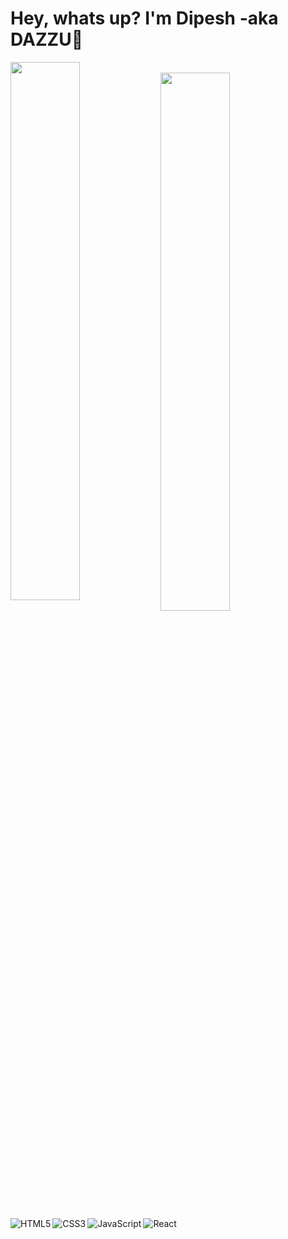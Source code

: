 # Hey, whats up? I'm Dipesh -aka DAZZU👋 

<img align="left" width="47%" src="https://github-readme-stats.vercel.app/api?username=superdazzux&show_icons=true&theme=dark" />
<br>
<img align="left" width="47%" src="https://github-readme-stats.vercel.app/api/top-langs/?username=superdazzux&layout=compact" />

<img align="left" alt="HTML5" src="https://img.shields.io/badge/html5-%23E34F26.svg?style=for-the-badge&logo=html5&logoColor=white" />

<img align="left" alt="CSS3" src="https://img.shields.io/badge/css3-%231572B6.svg?style=for-the-badge&logo=css3&logoColor=white" />
<img align="left" alt="JavaScript" src="https://img.shields.io/badge/javascript-%23323330.svg?style=for-the-badge&logo=javascript&logoColor=%23F7DF1E" />
<img alt="React" src="https://img.shields.io/badge/react-%2320232a.svg?style=for-the-badge&logo=react&logoColor=%2361DAFB" />
